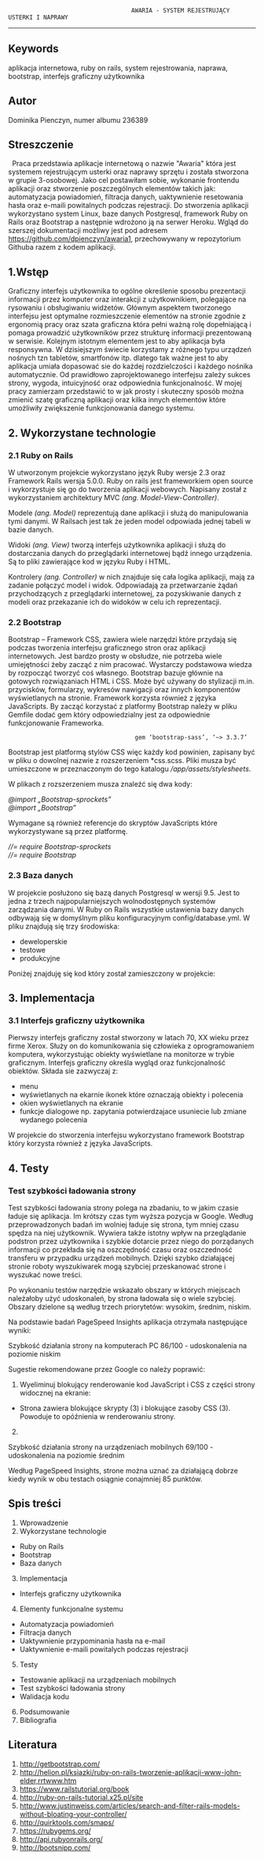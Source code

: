    
                                       AWARIA - SYSTEM REJESTRUJĄCY USTERKI I NAPRAWY
---------------------------------------------------------------------------------------------------------------------

## Keywords
aplikacja internetowa, ruby on rails, system rejestrowania, naprawa, bootstrap, interfejs graficzny użytkownika

## Autor
Dominika Pienczyn, numer albumu 236389

## Streszczenie

   Praca przedstawia aplikacje internetową o nazwie "Awaria" która jest systemem rejestrującym usterki oraz naprawy sprzętu i została stworzona w grupie 3-osobowej. Jako cel postawiłam sobie, wykonanie frontendu aplikacji oraz stworzenie poszczególnych elementów takich jak: automatyzacja powiadomień, filtracja danych, uaktywnienie resetowania hasła oraz e-maili powitalnych podczas rejestracji. Do stworzenia aplikacji wykorzystano system Linux, baze danych Postgresql, framework Ruby on Rails oraz Bootstrap a następnie wdrożono ją na serwer Heroku. Wgląd do szerszej dokumentacji możliwy jest pod adresem <https://github.com/dpienczyn/awaria1>, przechowywany w repozytorium Githuba razem z kodem aplikacji.
  
## 1.Wstęp

   Graficzny interfejs użytkownika to ogólne określenie sposobu prezentacji informacji przez komputer oraz interakcji z użytkownikiem, polegające na rysowaniu i obsługiwaniu widżetów. Głównym aspektem tworzonego interfejsu jest optymalne rozmieszczenie elementów na stronie zgodnie z ergonomią pracy oraz szata graficzna która pełni ważną rolę dopełniającą i pomaga prowadzić użytkowników przez strukturę informacji prezentowaną w serwisie. Kolejnym istotnym elementem jest to aby aplikacja była responsywna. W dzisiejszym świecie korzystamy z różnego typu urządzeń nośnych tzn tabletów, smartfonów itp. dlatego tak ważne jest to aby aplikacja umiała dopasować sie do każdej rozdzielczości i każdego nośnika automatycznie. Od prawidłowo zaprojektowanego interfejsu zależy sukces strony, wygoda, intuicyjność oraz odpowiednia funkcjonalność. 
   W mojej pracy zamierzam przedstawić to w jak prosty i skuteczny sposób można zmienić szatę graficzną aplikacji oraz kilka innych elementów które umożliwiły zwiększenie funkcjonowania danego systemu.
   
## 2.  Wykorzystane technologie

### 2.1  Ruby on Rails
W utworzonym projekcie wykorzystano język Ruby wersje 2.3 oraz Framework Rails wersja 5.0.0. Ruby on rails jest frameworkiem open source i wykorzystuje się go do tworzenia aplikacji webowych. Napisany został z wykorzystaniem architektury MVC *(ang. Model-View-Controller)*.

Modele *(ang. Model)*  reprezentują dane aplikacji  i służą do manipulowania tymi danymi. W Railsach jest tak że jeden model odpowiada jednej tabeli w bazie danych.</br>

Widoki *(ang. View)* tworzą interfejs użytkownika aplikacji i służą do dostarczania danych do przeglądarki internetowej bądź innego urządzenia. Są to pliki zawierające kod w języku Ruby i HTML.</br>

Kontrolery *(ang. Controller)* w nich znajduje się cała logika aplikacji, mają za zadanie połączyć model i widok. Odpowiadają za przetwarzanie żądań przychodzących z przeglądarki internetowej, za pozyskiwanie danych z modeli oraz przekazanie ich do widoków w celu ich reprezentacji. </br>

### 2.2 Bootstrap

Bootstrap – Framework CSS, zawiera wiele narzędzi które przydają się podczas tworzenia interfejsu graficznego stron oraz aplikacji internetowych. Jest bardzo prosty w obsłudze, nie potrzeba wiele umiejętności żeby zacząć z nim pracować. Wystarczy podstawowa wiedza by rozpocząć tworzyć coś własnego. Bootstrap bazuje głównie na gotowych rozwiązaniach HTML i CSS. Może być używany do stylizacji m.in. przycisków, formularzy, wykresów nawigacji oraz innych komponentów wyświetlanych na stronie. Framework korzysta również z języka JavaScripts. By zacząć korzystać z platformy Bootstrap należy w pliku Gemfile dodać gem który odpowiedzialny jest za odpowiednie funkcjonowanie Frameworka.</br>

                                        gem ‘bootstrap-sass’, ‘~> 3.3.7’

Bootstrap jest platformą stylów CSS więc każdy kod powinien, zapisany być w pliku o dowolnej nazwie z rozszerzeniem *css.scss. Pliki musza być umieszczone w przeznaczonym do tego katalogu */app/assets/stylesheets*.</br>

W plikach z rozszerzeniem musza znaleźć się dwa kody:</br>

*@import „Bootstrap-sprockets”*</br>
*@import „Bootstrap”*</br>

Wymagane są również referencje do skryptów JavaScripts które wykorzystywane są przez platformę.</br>

*//= require Bootstrap-sprockets*</br>
*//= require Bootstrap*</br>

### 2.3 Baza danych

W projekcie posłużono się bazą danych Postgresql w wersji 9.5. Jest to jedna z trzech najpopularniejszych wolnodostępnych systemów zarządzania danymi. W Ruby on Rails wszystkie ustawienia bazy danych odbywają się w domyślnym pliku konfiguracyjnym config/database.yml. W pliku znajdują się trzy środowiska:
* deweloperskie
* testowe
* produkcyjne 

Poniżej znajduję się kod który został zamieszczony w projekcie:

## 3. Implementacja

### 3.1 Interfejs graficzny użytkownika

Pierwszy interfejs graficzny został stworzony w latach 70, XX wieku przez firme Xerox. Służy on do komunikowania się człowieka z oprogramowaniem komputera, wykorzystując obiekty wyświetlane na monitorze w trybie graficznym. Interfejs graficzny określa wygląd oraz funkcjonalność obiektów. Składa sie zazwyczaj z:
* menu
* wyświetlanych na ekarnie ikonek które oznaczają obiekty i polecenia
* okien wyświetlanych na ekranie
* funkcje dialogowe np. zapytania potwierdzajace usuniecie lub zmiane wydanego polecenia

W projekcie do stworzenia interfejsu wykorzystano framework Bootstrap który korzysta również z języka JavaScripts. 

## 4. Testy

### Test szybkości ładowania strony

Test szybkości ładowania strony polega na zbadaniu, to w jakim czasie ładuje się aplikacja. Im krótszy czas tym wyższa pozycja w Google. Według przeprowadzonych badań im wolniej ładuje się strona, tym mniej czasu spędza na niej użytkownik. Wywiera także istotny wpływ na przeglądanie podstron przez użytkownika i szybkie dotarcie przez niego do porządanych informacji co przekłada się na oszczędność czasu oraz oszczedność transferu w przypadku urządzeń mobilnych. Dzięki szybko działającej stronie roboty wyszukiwarek mogą szybciej przeskanować strone i wyszukać nowe treści.

Po wykonaniu testów narzędzie wskazało obszary w których miejscach należałoby użyć udoskonaleń, by strona ładowała się o wiele szybciej. Obszary dzielone są według trzech priorytetów: wysokim, średnim, niskim.</br>

Na podstawie badań PageSpeed Insights aplikacja otrzymała następujące wyniki:</br>

Szybkość działania strony na komputerach PC 86/100 - udoskonalenia na poziomie niskim</br>

Sugestie rekomendowane przez Google co należy poprawić:

1. Wyeliminuj blokujący renderowanie kod JavaScript i CSS z części strony widocznej na ekranie:
* Strona zawiera blokujące skrypty (3) i blokujące zasoby CSS (3). Powoduje to opóźnienia w renderowaniu strony.
2. 
Szybkość działania strony na urządzeniach mobilnych 69/100 - udoskonalenia na poziomie średnim</br>

Według PageSpeed Insights, strone można uznać za działającą dobrze kiedy wynik w obu testach osiągnie conajmniej 85 punktów.


## Spis treści
1. Wprowadzenie
2. Wykorzystane technologie
* Ruby on Rails
* Bootstrap
* Baza danych
3. Implementacja
* Interfejs graficzny użytkownika
4. Elementy funkcjonalne systemu</br>

* Automatyzacja powiadomień
* Filtracja danych</br>
* Uaktywnienie przypominania hasła na e-mail</br>
* Uaktywnienie e-maili powitalych podczas rejestracji</br>
5. Testy
* Testowanie aplikacji na urządzeniach mobilnych
* Test szybkości ładowania strony
* Walidacja kodu
6. Podsumowanie
7. Bibliografia


## Literatura

1. http://getbootstrap.com/
2. http://helion.pl/ksiazki/ruby-on-rails-tworzenie-aplikacji-www-john-elder,rrtwww.htm
3. https://www.railstutorial.org/book
4. http://ruby-on-rails-tutorial.x25.pl/site
5. http://www.justinweiss.com/articles/search-and-filter-rails-models-without-bloating-your-controller/
6. http://quirktools.com/smaps/
7. https://rubygems.org/
8. http://api.rubyonrails.org/
9. http://bootsnipp.com/ 
